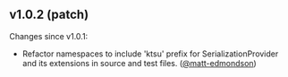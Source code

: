 ## v1.0.2 (patch)

Changes since v1.0.1:

- Refactor namespaces to include 'ktsu' prefix for SerializationProvider and its extensions in source and test files. ([@matt-edmondson](https://github.com/matt-edmondson))
